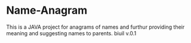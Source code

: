 # Name-Anagram
This is a JAVA project for anagrams of names and furthur providing their meaning and suggesting names to parents. 
biuil v.0.1
